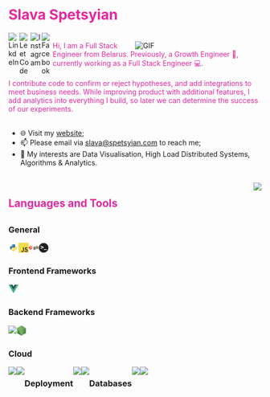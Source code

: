  
<h1 style='color: #e5289e'>Slava Spetsyian</h1>

<a href="https://www.linkedin.com/in/spetsyian/">
  <img align="left" alt="LinkdeIn" width="22px" src="https://cdn.jsdelivr.net/npm/simple-icons@v3/icons/linkedin.svg" />
</a>
<a href="https://leetcode.com/saequus">
  <img fill="#e5289e" align="left" alt="LeetCode" width="22px" src="https://cdn.jsdelivr.net/npm/simple-icons@3.1.0/icons/leetcode.svg" />
</a>
<a href="https://www.instagram.com/saequus/">
  <img align="left" alt="Instagram" width="22px" src="https://cdn.jsdelivr.net/npm/simple-icons@v3/icons/instagram.svg" />
</a>
<a href="https://www.facebook.com/slava.spetsyian">
  <img align="left" alt="Facebook" width="22px" src="https://cdn.jsdelivr.net/npm/simple-icons@v3/icons/facebook.svg" />
</a>
<br/>

<img align="right" width="50%" alt="GIF" src="https://thumbs.gfycat.com/BreakableGlaringImpala-size_restricted.gif" />
<div style="color: #e5289e">
  <div>
    Hi, I am a Full Stack Engineer from Belarus. Previously, a Growth Engineer 🚀, currently working as a Full Stack Engineer 💻.
  </div>
  <br/>
  <div>
    I contribute code to confirm or reject hypotheses, and add integrations to meet business needs. 
    While improving product with additional features, 
    I add analytics into everything I build, so later we can 
    determine the success of our experiments. 
  </div>
</div>
<br/>

- 🌐 Visit my [website](https://spetsyian.com/);
- 📫 Please email via slava@spetsyian.com to reach me;
- 🤔 My interests are Data Visualisation, High Load Distributed Systems, Algorithms & Analytics.

<br />

<a href="https://github.com/saequus">
  <img align="right" src="https://github-readme-stats.vercel.app/api/top-langs/?username=saequus&theme=synthwave&hide=css" />
</a>


<h2 style='color: #e5289e;'>Languages and Tools<h2> 

<h3>General</h3>
<div style="display: flex">
 <a href="https://vuejs.org/">
  <img height="20" src="https://raw.githubusercontent.com/github/explore/80688e429a7d4ef2fca1e82350fe8e3517d3494d/topics/python/python.png">
  </a>
 <a>
  <img height="20" src="https://raw.githubusercontent.com/github/explore/80688e429a7d4ef2fca1e82350fe8e3517d3494d/topics/javascript/javascript.png">
 </a>
 <a>
  <img height="20" src="https://raw.githubusercontent.com/github/explore/80688e429a7d4ef2fca1e82350fe8e3517d3494d/topics/git/git.png">
  </a>
 <a>
  <img height="20" src="https://raw.githubusercontent.com/github/explore/80688e429a7d4ef2fca1e82350fe8e3517d3494d/topics/terminal/terminal.png">
 </a>
</div>

<h3>Frontend Frameworks</h3>

<div style="display: flex">
 <a href="https://vuejs.org/">
  <img height="20" src="https://raw.githubusercontent.com/github/explore/80688e429a7d4ef2fca1e82350fe8e3517d3494d/topics/vue/vue.png">
 </a>
</div>

<h3>Backend Frameworks</h3>
<div style="display: flex">
 <a href="https://www.djangoproject.com/">
  <img height="20" src="https://img.icons8.com/?size=512&id=qV-JzWYl9dzP&format=png"> <!--django-->
 </a>

 <a href="https://nodejs.org/en">
  <img height="20" src="https://raw.githubusercontent.com/github/explore/80688e429a7d4ef2fca1e82350fe8e3517d3494d/topics/nodejs/nodejs.png">
 </a>
</div>

<h3>Cloud</h3>
<div style="display: flex">
 <a href="https://cloud.google.com/gcp">
  <img height="20" src="https://img.icons8.com/?size=512&id=WHRLQdbEXQ16&format=png"> <!--gcloud-->
 </a>
 <a href="https://aws.amazon.com/">
  <img height="20" src="https://img.icons8.com/?size=512&id=33039&format=png"> <!--aws-->
 </a>

<h3>Deployment</h3>
<div style="display: flex">
 <a href="https://kubernetes.io/">
  <img height="20" src="https://img.icons8.com/?size=512&id=cvzmaEA4kC0o&format=png"> <!--k8s-->
 </a>

 <a href="https://www.docker.com/">
  <img height="20" src="https://img.icons8.com/?size=512&id=cdYUlRaag9G9&format=png"> <!--docker-->
 </a>
</div>

<h3>Databases</h3>
<div style="display: flex">
 <a href="https://www.postgresql.org/">
  <img height="20" src="https://img.icons8.com/?size=512&id=38561&format=png"> <!--postgres-->
 </a>
 <a href="https://www.mongodb.com/">
  <img height="20" src="https://img.icons8.com/?size=512&id=cREyrHivHRHF&format=png"> <!--postgres-->
 </a>
</div>



